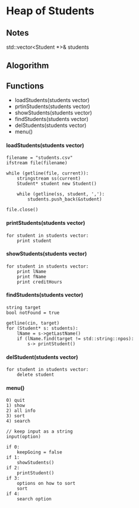 # Heap of Students

## Notes
std::vector<Student *>& students 

## Alogorithm
## Functions
* loadStudents(students vector)
* prtinStudents(students vector)
* showStudents(students vector)
* findStudents(students vector)
* delStudents(students vector)
* menu()

#### loadStudents(students vector)
```
filename = "students.csv"
ifstream file(filename)

while (getline(file, current)):
	stringstream ss(current)
	Student* student new Student()

	while (getline(ss, student, ','):
		students.push_back(&student)

file.close()
```

#### printStudents(students vector)
```
for student in students vector:
	print student
```

#### showStudents(students vector)
```
for student in students vector:
	print lName
	print fName
	print creditHours
```

#### findStudents(students vector)
```
string target
bool notFound = true

getline(cin, target)
for (Student* s: students):
	lName = s->getLastName()
	if (lName.find(target != std::string::npos):
		s-> printStudent()
```

#### delStudent(students vector)

```
for student in students vector:
	delete student
```

#### menu()
```
0) quit
1) show
2) all info
3) sort
4) search

// keep input as a string
input(option)

if 0:
	keepGoing = false
if 1:
	showStudents()
if 2:
	printStudent()
if 3:
	options on how to sort
	sort
if 4:
	search option
```
